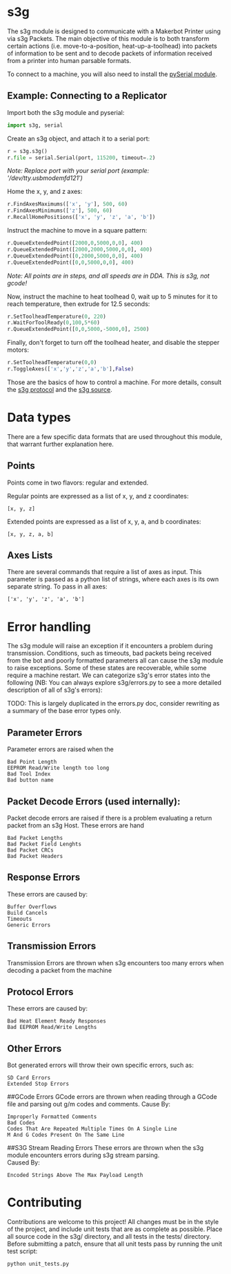 # s3g

The s3g module is designed to communicate with a Makerbot Printer using via s3g Packets.  The main objective of this module is to both transform certain actions (i.e. move-to-a-position, heat-up-a-toolhead) into packets of information to be sent and to decode packets of information received from a printer into human parsable formats.  

To connect to a machine, you will also need to install the [pySerial module](http://pypi.python.org/pypi/pyserial).

## Example: Connecting to a Replicator
Import both the s3g module and pyserial:

```python
import s3g, serial
```

Create an s3g object, and attach it to a serial port:

```python
r = s3g.s3g()
r.file = serial.Serial(port, 115200, timeout=.2)
```

_Note: Replace port with your serial port (example: '/dev/tty.usbmodemfd121')_

Home the x, y, and z axes:

```python
r.FindAxesMaximums(['x', 'y'], 500, 60)
r.FindAxesMinimums(['z'], 500, 60)
r.RecallHomePositions(['x', 'y', 'z', 'a', 'b'])
```

Instruct the machine to move in a square pattern:

```python
r.QueueExtendedPoint([2000,0,5000,0,0], 400)
r.QueueExtendedPoint([2000,2000,5000,0,0], 400)
r.QueueExtendedPoint([0,2000,5000,0,0], 400)
r.QueueExtendedPoint([0,0,5000,0,0], 400)
```

_Note: All points are in steps, and all speeds are in DDA. This is s3g, not gcode!_

Now, instruct the machine to heat toolhead 0, wait up to 5 minutes for it to reach temperature, then extrude for 12.5 seconds:

```python
r.SetToolheadTemperature(0, 220)
r.WaitForToolReady(0,100,5*60)
r.QueueExtendedPoint([0,0,5000,-5000,0], 2500)
```

Finally, don't forget to turn off the toolhead heater, and disable the stepper motors:

```python
r.SetToolheadTemperature(0,0)
r.ToggleAxes(['x','y','z','a','b'],False)
```

Those are the basics of how to control a machine. For more details, consult the [s3g protocol](https://github.com/makerbot/s3g/blob/master/doc/s3g_protocol.markdown) and the [s3g source](https://github.com/makerbot/s3g/blob/master/s3g/s3g.py).

# Data types
There are a few specific data formats that are used throughout this module, that warrant further explanation here.

## Points
Points come in two flavors: regular and extended.

Regular points are expressed as a list of x, y, and z coordinates:

    [x, y, z]

Extended points are expressed as a list of x, y, a, and b coordinates:

    [x, y, z, a, b]

## Axes Lists
There are several commands that require a list of axes as input.  This parameter is passed as a python list of strings, where each axes is its own separate string.  To pass in all axes:

    ['x', 'y', 'z', 'a', 'b']

# Error handling
The s3g module will raise an exception if it encounters a problem during transmission. Conditions, such as timeouts, bad packets being received from the bot and poorly formatted parameters all can cause the s3g module to raise exceptions.  Some of these states are recoverable, while some require a machine restart.  We can categorize s3g's error states into the following (NB: You can always explore s3g/errors.py to see a more detailed description of all of s3g's errors):

TODO: This is largely duplicated in the errors.py doc, consider rewriting as a summary of the base error types only.

## Parameter Errors
Parameter errors are raised when the 

    Bad Point Length
    EEPROM Read/Write length too long
    Bad Tool Index
    Bad button name

## Packet Decode Errors (used internally):
Packet decode errors are raised if there is a problem evaluating a return packet from an s3g Host. These errors are hand

    Bad Packet Lengths
    Bad Packet Field Lenghts
    Bad Packet CRCs
    Bad Packet Headers

## Response Errors
These errors are caused by:

    Buffer Overflows
    Build Cancels
    Timeouts
    Generic Errors

## Transmission Errors
Transmission Errors are thrown when s3g encounters too many errors when decoding a packet from the machine

## Protocol Errors
These errors are caused by:

    Bad Heat Element Ready Responses
    Bad EEPROM Read/Write Lengths

## Other Errors
Bot generated errors will throw their own specific errors, such as:

    SD Card Errors
    Extended Stop Errors

##GCode Errors
GCode errors are thrown when reading through a GCode file and parsing out g/m codes and comments.
Cause By:

    Improperly Formatted Comments
    Bad Codes
    Codes That Are Repeated Multiple Times On A Single Line
    M And G Codes Present On The Same Line
    
##S3G Stream Reading Errors
These errors are thrown when the s3g module encounters errors during s3g stream parsing.  
Caused By:

    Encoded Strings Above The Max Payload Length


# Contributing
Contributions are welcome to this project! All changes must be in the style of the project, and include unit tests that are as complete as possible. Place all source code in the s3g/ directory, and all tests in the tests/ directory. Before submitting a patch, ensure that all unit tests pass by running the unit test script:

```python
python unit_tests.py
```
